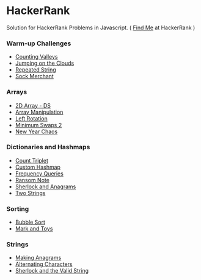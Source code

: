 # HackerRank

Solution for HackerRank Problems in Javascript. ( <a href="https://www.hackerrank.com/thamaraiselvam">Find Me</a> at HackerRank )

### Warm-up Challenges

<ul>
<li><a href="https://github.com/thamaraiselvam/HackerRank/blob/master/Warm-up Challenges\counting_valleys.js">Counting Valleys</a></li>
<li><a href="https://github.com/thamaraiselvam/HackerRank/blob/master/Warm-up Challenges\jumping_on_the_clouds.js">Jumping on the Clouds</a></li>
<li><a href="https://github.com/thamaraiselvam/HackerRank/blob/master/Warm-up Challenges\repeated_string.js">Repeated String</a></li>
<li><a href="https://github.com/thamaraiselvam/HackerRank/blob/master/Warm-up Challenges\sock_merchant.js">Sock Merchant</a></li>
</ul>

### Arrays
<ul>
<li><a href="https://github.com/thamaraiselvam/HackerRank/blob/master/Arrays/2d_array_ds.js"> 2D Array - DS </a></li>
<li><a href="https://github.com/thamaraiselvam/HackerRank/blob/master/Arrays/array_manipulation.js">Array Manipulation</a></li>
<li><a href="https://github.com/thamaraiselvam/HackerRank/blob/master/Arrays/left_rotation.js">Left Rotation</a></li>
<li><a href="https://github.com/thamaraiselvam/HackerRank/blob/master/Arrays/minimum_swaps_2.js">Minimum Swaps 2</a></li>
<li><a href="https://github.com/thamaraiselvam/HackerRank/blob/master/Arrays/newyear_chaos.js">New Year Chaos</a></li>
</ul>

### Dictionaries and Hashmaps
<ul>
<li> <a href="https://github.com/thamaraiselvam/HackerRank/blob/master/Dictionaries%20and%20Hashmaps/count_triplet.js"> Count Triplet </a> </li>
<li> <a href="https://github.com/thamaraiselvam/HackerRank/blob/master/Dictionaries%20and%20Hashmaps/custom_hashmap.js"> Custom Hashmap </a> </li>
<li> <a href="https://github.com/thamaraiselvam/HackerRank/blob/master/Dictionaries%20and%20Hashmaps/frequency_queries.js"> Frequency Queries </a> </li>
<li> <a href="https://github.com/thamaraiselvam/HackerRank/blob/master/Dictionaries%20and%20Hashmaps/ransom_note.js"> Ransom Note </a> </li>
<li> <a href="https://github.com/thamaraiselvam/HackerRank/blob/master/Dictionaries%20and%20Hashmaps/sherlock_and_anagrams.js"> Sherlock and Anagrams </a> </li>
<li> <a href="https://github.com/thamaraiselvam/HackerRank/blob/master/Dictionaries%20and%20Hashmaps/two_strings.js"> Two Strings </a> </li>
</ul>

### Sorting

<ul>
<li> <a href="https://github.com/thamaraiselvam/HackerRank/blob/master/Sorting/bubble_sort.js"> Bubble Sort </a> </li>
<li> <a href="https://github.com/thamaraiselvam/HackerRank/blob/master/Sorting/mark_and_toys.js"> Mark and Toys

 </a> </li>
</ul>


### Strings
<ul>
<li> <a href="https://github.com/thamaraiselvam/HackerRank/blob/master/Strings/making_anagrams.js"> Making Anagrams </a> </li>
 <li> <a href="https://github.com/thamaraiselvam/HackerRank/blob/master/Strings/alternating_characters.js"> Alternating Characters </a> </li>
 <li> <a href="https://github.com/thamaraiselvam/HackerRank/blob/master/Strings/sherlock_and_the_valid_string.js"> Sherlock and the Valid String
 </a> </li>
</ul>

